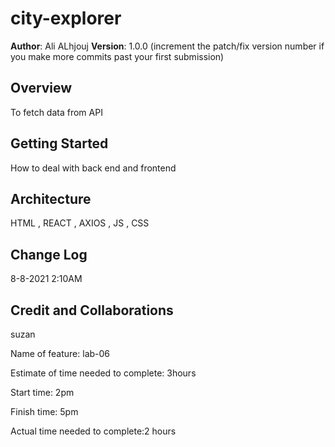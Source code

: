# city-explorer

**Author**: Ali ALhjouj
**Version**: 1.0.0 (increment the patch/fix version number if you make more commits past your first submission)

## Overview
<!-- Provide a high level overview of what this application is and why you are building it, beyond the fact that it's an assignment for this class. (i.e. What's your problem domain?) -->
To fetch data from API
## Getting Started
<!-- What are the steps that a user must take in order to build this app on their own machine and get it running? -->
How to deal with back end and frontend
## Architecture
<!-- Provide a detailed description of the application design. What technologies (languages, libraries, etc) you're using, and any other relevant design information. -->
HTML , REACT , AXIOS , JS , CSS 

## Change Log
<!-- Use this area to document the iterative changes made to your application as each feature is successfully implemented. Use time stamps. Here's an example:

01-01-2001 4:59pm - Application now has a fully-functional express server, with a GET route for the location resource. -->
8-8-2021 2:10AM
## Credit and Collaborations
<!-- Give credit (and a link) to other people or resources that helped you build this application. -->
suzan

Name of feature: lab-06

Estimate of time needed to complete: 3hours

Start time: 2pm

Finish time: 5pm

Actual time needed to complete:2 hours